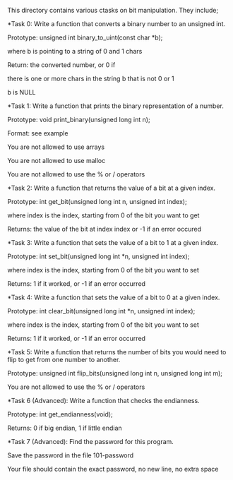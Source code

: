 This directory contains various ctasks on bit manipulation. They include;


*Task 0: Write a function that converts a binary number to an unsigned int.

Prototype: unsigned int binary_to_uint(const char *b);

where b is pointing to a string of 0 and 1 chars

Return: the converted number, or 0 if

there is one or more chars in the string b that is not 0 or 1

b is NULL



*Task 1: Write a function that prints the binary representation of a number.

Prototype: void print_binary(unsigned long int n);

Format: see example

You are not allowed to use arrays

You are not allowed to use malloc

You are not allowed to use the % or / operators



*Task 2: Write a function that returns the value of a bit at a given index.

Prototype: int get_bit(unsigned long int n, unsigned int index);

where index is the index, starting from 0 of the bit you want to get

Returns: the value of the bit at index index or -1 if an error occured



*Task 3: Write a function that sets the value of a bit to 1 at a given index.

Prototype: int set_bit(unsigned long int *n, unsigned int index);

where index is the index, starting from 0 of the bit you want to set

Returns: 1 if it worked, or -1 if an error occurred



*Task 4: Write a function that sets the value of a bit to 0 at a given index.

Prototype: int clear_bit(unsigned long int *n, unsigned int index);

where index is the index, starting from 0 of the bit you want to set

Returns: 1 if it worked, or -1 if an error occurred



*Task 5: Write a function that returns the number of bits you would need to flip to get from one number to another.

Prototype: unsigned int flip_bits(unsigned long int n, unsigned long int m);

You are not allowed to use the % or / operators



*Task 6 (Advanced): Write a function that checks the endianness.

Prototype: int get_endianness(void);

Returns: 0 if big endian, 1 if little endian



*Task 7 (Advanced): Find the password for this program.

Save the password in the file 101-password

Your file should contain the exact password, no new line, no extra space
